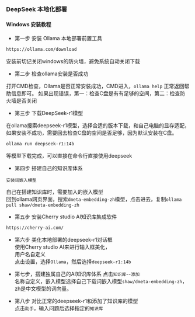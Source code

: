 ### DeepSeek 本地化部署

#### Windows 安装教程
- 第一步 安装 Ollama  本地部署前置工具

```bash
https://ollama.com/download
```
安装前切记关闭windows的防火墙，避免系统自动关闭下载

- 第二步 检查ollama安装是否成功  

打开CMD检查，Ollama是否正常安装成功，CMD进入，`ollama help` 正常返回帮助信息即可。
如果出现错误，第一：检查C盘是有有足够的空间，第二：检查防火墙是否关闭



- 第三步 下载DeepSeek-r1模型  

在ollama搜索deepseek-r1模型，选择合适的版本下载，和自己电脑的显存适配，
如果安装不成功，需要回去检查C盘的空间是否足够，因为默认安装在C盘。
```bash
ollama run deepseek-r1:14b
```

等模型下载完成，可以直接在命令行直接使用deepseek

- 第四步 搭建自己的知识库体系

`安装词嵌入模型`   

自己在搭建知识库时，需要加入的嵌入模型   
回到ollama网页界面，搜索`dmeta-embedding-zh`模型，点击进去，复制`ollama pull shaw/dmeta-embedding-zh`


- 第五步 安装Cherry studio AI知识库集成软件      
```bash
https://cherry-ai.com/
```

- 第六步 美化本地部署的deepseek-r1对话框   
使用Cherry studio AI来进行输入框美化，   
用户名自定义    
点击设置，选择`Ollama`，然后选择`deepseek-r1:14b`

- 第七步，搭建独属自己的AI知识库体系
点击`知识库`--`添加`   
名称自定义，嵌入模型选择自己下载词嵌入模型`shaw/dmeta-embedding-zh`，zh是中文模型的词向量。


- 第八步 对比正常的deepseek-r1和添加了知识库的模型   
点击`助手`，输入问题后选择指定的`知识库`
